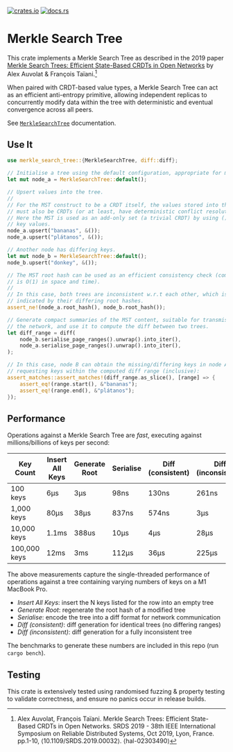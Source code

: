 [![crates.io](https://img.shields.io/crates/v/merkle-search-tree.svg)](https://crates.io/crates/merkle-search-tree)
[![docs.rs](https://docs.rs/merkle-search-tree/badge.svg)](https://docs.rs/merkle-search-tree)

# Merkle Search Tree

This crate implements a Merkle Search Tree as described in the 2019 paper
[Merkle Search Trees: Efficient State-Based CRDTs in Open Networks][paper] by
Alex Auvolat & François Taïani.[^cite]

When paired with CRDT-based value types, a Merkle Search Tree can act as an
efficient anti-entropy primitive, allowing independent replicas to concurrently
modify data within the tree with deterministic and eventual convergence across
all peers.

See [`MerkleSearchTree`] documentation.

## Use It

```rust
use merkle_search_tree::{MerkleSearchTree, diff::diff};

// Initialise a tree using the default configuration, appropriate for most uses.
let mut node_a = MerkleSearchTree::default();

// Upsert values into the tree.
//
// For the MST construct to be a CRDT itself, the values stored into the tree
// must also be CRDTs (or at least, have deterministic conflict resolution).
// Here the MST is used as an add-only set (a trivial CRDT) by using () as the
// key values.
node_a.upsert("bananas", &());
node_a.upsert("plátanos", &());

// Another node has differing keys.
let mut node_b = MerkleSearchTree::default();
node_b.upsert("donkey", &());

// The MST root hash can be used as an efficient consistency check (comparison
// is O(1) in space and time).
//
// In this case, both trees are inconsistent w.r.t each other, which is
// indicated by their differing root hashes.
assert_ne!(node_a.root_hash(), node_b.root_hash());

// Generate compact summaries of the MST content, suitable for transmission over
// the network, and use it to compute the diff between two trees.
let diff_range = diff(
    node_b.serialise_page_ranges().unwrap().into_iter(),
    node_a.serialise_page_ranges().unwrap().into_iter(),
);

// In this case, node B can obtain the missing/differing keys in node A by
// requesting keys within the computed diff range (inclusive):
assert_matches::assert_matches!(diff_range.as_slice(), [range] => {
    assert_eq!(range.start(), &"bananas");
    assert_eq!(range.end(), &"plátanos");
});
```

## Performance

Operations against a Merkle Search Tree are _fast_, executing against
millions/billions of keys per second:

| Key Count    | Insert All Keys | Generate Root | Serialise | Diff (consistent) | Diff (inconsistent) |
| ------------ | --------------- | ------------- | --------- | ----------------- | ------------------- |
| 100 keys     | 6µs             | 3µs           | 98ns      | 130ns             | 261ns               |
| 1,000 keys   | 80µs            | 38µs          | 837ns     | 574ns             | 3µs                 |
| 10,000 keys  | 1.1ms           | 388us         | 10µs      | 4µs               | 28µs                |
| 100,000 keys | 12ms            | 3ms           | 112µs     | 36µs              | 225µs               |

The above measurements capture the single-threaded performance of operations
against a tree containing varying numbers of keys on a M1 MacBook Pro.

* _Insert All Keys_: insert the N keys listed for the row into an empty tree
* _Generate Root_: regenerate the root hash of a modified tree
* _Serialise_: encode the tree into a diff format for network communication
* _Diff (consistent)_: diff generation for identical trees (no differing ranges)
* _Diff (inconsistent)_: diff generation for a fully inconsistent tree

The benchmarks to generate these numbers are included in this repo (run `cargo
bench`).

## Testing

This crate is extensively tested using randomised fuzzing & property testing to
validate correctness, and ensure no panics occur in release builds.

[paper]: https://inria.hal.science/hal-02303490
[`MerkleSearchTree`]:
    https://docs.rs/merkle-search-tree/latest/merkle_search_tree/struct.MerkleSearchTree.html
[^cite]: Alex Auvolat, François Taïani. Merkle Search Trees: Efficient
    State-Based CRDTs in Open Networks. SRDS 2019 - 38th IEEE International
    Symposium on Reliable Distributed Systems, Oct 2019, Lyon, France. pp.1-10,
    ⟨10.1109/SRDS.2019.00032⟩. ⟨hal-02303490⟩
